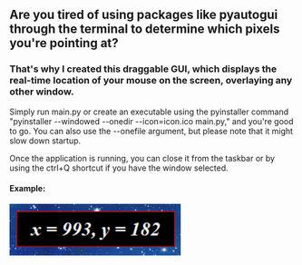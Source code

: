 ## Are you tired of using packages like pyautogui through the terminal to determine which pixels you're pointing at?

### That's why I created this draggable GUI, which displays the real-time location of your mouse on the screen, overlaying any other window.

Simply run main.py or create an executable using the pyinstaller command "pyinstaller --windowed --onedir --icon=icon.ico main.py," and you're good to go.
You can also use the --onefile argument, but please note that it might slow down startup.

Once the application is running, you can close it from the taskbar or by using the ctrl+Q shortcut if you have the window selected.

#### Example:
![Example](Example.jpg)
